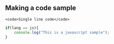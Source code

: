 ## Making a code sample
`<code>Single line code</code>`

```js
if(lang == js){
    console.log("This is a javascript sample");
}
```